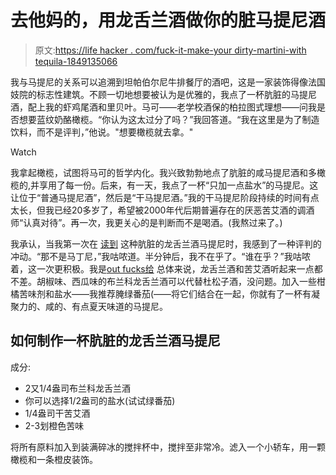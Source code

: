 # 去他妈的，用龙舌兰酒做你的脏马提尼酒

> 原文:[https://life hacker . com/fuck-it-make-your dirty-martini-with tequila-1849135066](https://lifehacker.com/fuck-it-make-your-dirty-martini-with-tequila-1849135066)

我与马提尼的关系可以追溯到坦帕伯尔尼牛排餐厅的酒吧，这是一家装饰得像法国妓院的标志性建筑。不顾一切地想要被认为是优雅的，我点了一杯肮脏的马提尼酒，配上我的虾鸡尾酒和里贝叶。马可——老学校酒保的柏拉图式理想——问我是否想要蓝纹奶酪橄榄。“你认为这太过分了吗？”我回答道。“我在这里是为了制造饮料，而不是评判，”他说。"想要橄榄就去拿。"

Watch

我拿起橄榄，试图将马可的哲学内化。我兴致勃勃地点了肮脏的咸马提尼酒和多橄榄的,并享用了每一份。后来，有一天，我点了一杯“只加一点盐水”的马提尼。这让位于“普通马提尼酒”，然后是“干马提尼酒。”我的干马提尼阶段持续的时间有点太长，但我已经20多岁了，希望被2000年代后期普遍存在的厌恶苦艾酒的调酒师“认真对待”。再一次，我更关心的是判断而不是喝酒。(我熬过来了。)

我承认，当我第一次在 [读到](https://punchdrink.com/articles/dirty-tequila-martini-trend/) 这种肮脏的龙舌兰酒马提尼时，我感到了一种评判的冲动。“那不是马丁尼，”我咕哝道。半分钟后，我不在乎了。“谁在乎？”我咕哝着，这一次更积极。我是[out fucks给](https://lifehacker.com/you-should-flambe-your-american-flag-cake-1849124255) 总体来说，龙舌兰酒和苦艾酒听起来一点都不差。胡椒味、西瓜味的布兰科龙舌兰酒可以代替杜松子酒，没问题。加入一些柑橘苦味剂和盐水——我推荐腌绿番茄(——将它们结合在一起，你就有了一杯有凝聚力的、咸的、有点夏天味道的马提尼。

## 如何制作一杯肮脏的龙舌兰酒马提尼

成分:

*   2又1/4盎司布兰科龙舌兰酒
*   你可以选择1/2盎司的盐水(试试绿番茄)
*   1/4盎司干苦艾酒
*   2-3划橙色苦味

将所有原料加入到装满碎冰的搅拌杯中，搅拌至非常冷。滤入一个小轿车，用一颗橄榄和一条橙皮装饰。